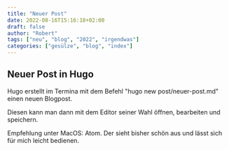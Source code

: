 ```yaml
---
title: "Neuer Post"
date: 2022-08-16T15:16:18+02:00
draft: false
author: "Robert"
tags: ["neu", "blog", "2022", "irgendwas"]
categories: ["gesülze", "blog", "index"]
---
```


## Neuer Post in Hugo

Hugo erstellt im Termina mit dem Befehl "hugo new post/neuer-post.md" einen neuen Blogpost.

Diesen kann man dann mit dem Editor seiner Wahl öffnen, bearbeiten und speichern.

Empfehlung unter MacOS: Atom. Der sieht bisher schön aus und lässt sich für mich leicht bedienen.
